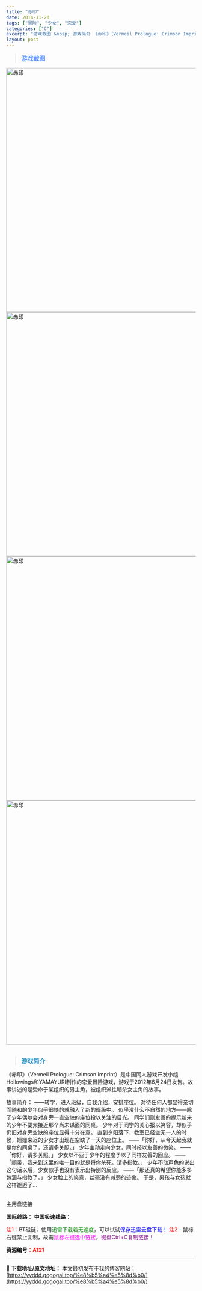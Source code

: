 ```yaml
---
title: "赤印"
date: 2014-11-20
tags: ["冒险", "少女", "恋爱"]
categories: ["C"]
excerpt: "游戏截图 &nbsp; 游戏简介 《赤印》（Vermeil Prologue: Crimson Imprint）是中国同人游戏开发小组Hollowings和YAMAYURI制作的恋爱冒险游戏，游戏于2012年6月24日发售。故事讲述的是受命于某组织的男主角，被组织派往暗杀女主角的故事。 故事简介： &hellip;"
layout: post
---
```


<div>
<blockquote><b><span style="font-size: 12pt; color: #6699ff;">游戏截图</span></b></blockquote>
<div><img title="点击放大" src="https://yyddd.gogogal.top/wp-content/uploads/2025/04/20250429_6810e5bc65fa6.webp" alt="赤印" width="650" /></div>
<div><img title="点击放大" src="https://yyddd.gogogal.top/wp-content/uploads/2025/04/20250429_6810e5be4453f.webp" alt="赤印" width="650" /></div>
<div><img title="点击放大" src="https://yyddd.gogogal.top/wp-content/uploads/2025/04/20250429_6810e5bfe4069.webp" alt="赤印" width="650" /></div>
<div><img title="点击放大" src="https://yyddd.gogogal.top/wp-content/uploads/2025/04/20250429_6810e5c2429c6.webp" alt="赤印" width="650" /></div>
&nbsp;
<blockquote><b><span style="font-size: 12pt; color: #3399cc;">游戏简介</span></b></blockquote>
<div>

《赤印》（Vermeil Prologue: Crimson Imprint）是中国同人游戏开发小组Hollowings和YAMAYURI制作的恋爱冒险游戏，游戏于2012年6月24日发售。故事讲述的是受命于某组织的男主角，被组织派往暗杀女主角的故事。

故事简介：
——转学，进入班级，自我介绍，安排座位。
对待任何人都显得亲切而随和的少年似乎很快的就融入了新的班级中。
似乎没什么不自然的地方——除了少年偶尔会对身旁一直空缺的座位投以关注的目光。
同学们则友善的提示新来的少年不要太接近那个尚未谋面的同桌。
少年对于同学的关心报以笑容，却似乎仍旧对身旁空缺的座位显得十分在意。
直到夕阳落下，教室已经空无一人的时候，姗姗来迟的少女才出现在空缺了一天的座位上。
——「你好，从今天起我就是你的同桌了，还请多关照。」
少年主动走向少女，同时报以友善的微笑。
——「你好，请多关照。」
少女以不亚于少年的程度予以了同样友善的回应。
——「顺带，我来到这里的唯一目的就是将你杀死。请多指教。」
少年不动声色的说出这句话以后，少女似乎也没有表示出特别的反应。
——「那还真的希望你能多多包涵与指教了。」
少女脸上的笑意，丝毫没有减弱的迹象。
于是，男孩与女孩就这样邂逅了...

</div>
&nbsp;

</div>
<div class="panel panel-primary">
<div class="panel-heading">主用盘链接</div>
<div class="panel-body">

<b>国际线路：</b>
<b>中国极速线路：</b>


<span style="color: #ff0000;">注1：</span>BT磁链，使用<span style="color: #008000;">迅雷下载若无速度</span>，可以试试<span style="color: #0000ff;">保存迅雷云盘下载！</span>
<span style="color: #ff0000;">注2：</span>鼠标右键禁止复制，故需<span style="color: #ff00ff;">鼠标左键选中链接</span>，<span style="color: #800080;">键盘Ctrl+C复制链接！</span>

</div>
<div class="panel-footer"><span style="color: #ff0000;"><b><span style="color: #000000;">资源编号</span>：A121</b></span></div>
</div>

---
📖 **下载地址/原文地址：** 本文最初发布于我的博客网站：[https://yyddd.gogogal.top/%e8%b5%a4%e5%8d%b0/](https://yyddd.gogogal.top/%e8%b5%a4%e5%8d%b0/)
